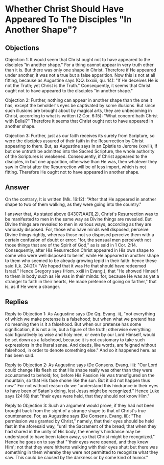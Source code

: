 # Whether Christ Should Have Appeared To The Disciples "In Another Shape"?

## Objections

Objection 1: It would seem that Christ ought not to have appeared to the disciples "in another shape." For a thing cannot appear in very truth other than it is. But there was only one shape in Christ. Therefore if He appeared under another, it was not a true but a false apparition. Now this is not at all fitting, because as Augustine says (QQ. lxxxiii, qu. 14): "If He deceives He is not the Truth; yet Christ is the Truth." Consequently, it seems that Christ ought not to have appeared to the disciples "in another shape."

Objection 2: Further, nothing can appear in another shape than the one it has, except the beholder's eyes be captivated by some illusions. But since such illusions are brought about by magical arts, they are unbecoming in Christ, according to what is written (2 Cor. 6:15): "What concord hath Christ with Belial?" Therefore it seems that Christ ought not to have appeared in another shape.

Objection 3: Further, just as our faith receives its surety from Scripture, so were the disciples assured of their faith in the Resurrection by Christ appearing to them. But, as Augustine says in an Epistle to Jerome (xxviii), if but one untruth be admitted into the Sacred Scripture, the whole authority of the Scriptures is weakened. Consequently, if Christ appeared to the disciples, in but one apparition, otherwise than He was, then whatever they saw in Christ after the Resurrection will be of less import, which is not fitting. Therefore He ought not to have appeared in another shape.

## Answer

On the contrary, It is written (Mk. 16:12): "After that He appeared in another shape to two of them walking, as they were going into the country."

I answer that, As stated above ([4307]AA[1],2), Christ's Resurrection was to be manifested to men in the same way as Divine things are revealed. But Divine things are revealed to men in various ways, according as they are variously disposed. For, those who have minds well disposed, perceive Divine things rightly, whereas those not so disposed perceive them with a certain confusion of doubt or error: "for, the sensual men perceiveth not those things that are of the Spirit of God," as is said in 1 Cor. 2:14. Consequently, after His Resurrection Christ appeared in His own shape to some who were well disposed to belief, while He appeared in another shape to them who seemed to be already growing tepid in their faith: hence these said (Lk. 24:21): "We hoped that it was He that should have redeemed Israel." Hence Gregory says (Hom. xxiii in Evang.), that "He showed Himself to them in body such as He was in their minds: for, because He was as yet a stranger to faith in their hearts, He made pretense of going on farther," that is, as if He were a stranger.

## Replies

Reply to Objection 1: As Augustine says (De Qq. Evang. ii), "not everything of which we make pretense is a falsehood; but when what we pretend has no meaning then is it a falsehood. But when our pretense has some signification, it is not a lie, but a figure of the truth; otherwise everything said figuratively by wise and holy men, or even by our Lord Himself, would be set down as a falsehood, because it is not customary to take such expressions in the literal sense. And deeds, like words, are feigned without falsehood, in order to denote something else." And so it happened here. as has been said.

Reply to Objection 2: As Augustine says (De Consens. Evang. iii): "Our Lord could change His flesh so that His shape really was other than they were accustomed to behold; for, before His Passion He was transfigured on the mountain, so that His face shone like the sun. But it did not happen thus now." For not without reason do we "understand this hindrance in their eyes to have been of Satan's doing, lest Jesus might be recognized." Hence Luke says (24:16) that "their eyes were held, that they should not know Him."

Reply to Objection 3: Such an argument would prove, if they had not been brought back from the sight of a strange shape to that of Christ's true countenance. For, as Augustine says (De Consens. Evang. iii): "The permission was granted by Christ," namely, that their eyes should be held fast in the aforesaid way, "until the Sacrament of the bread; that when they had shared in the unity of His body, the enemy's hindrance may be understood to have been taken away, so that Christ might be recognized." Hence he goes on to say that "'their eyes were opened, and they knew Him'; not that they were hitherto walking with their eyes shut; but there was something in them whereby they were not permitted to recognize what they saw. This could be caused by the darkness or by some kind of humor."